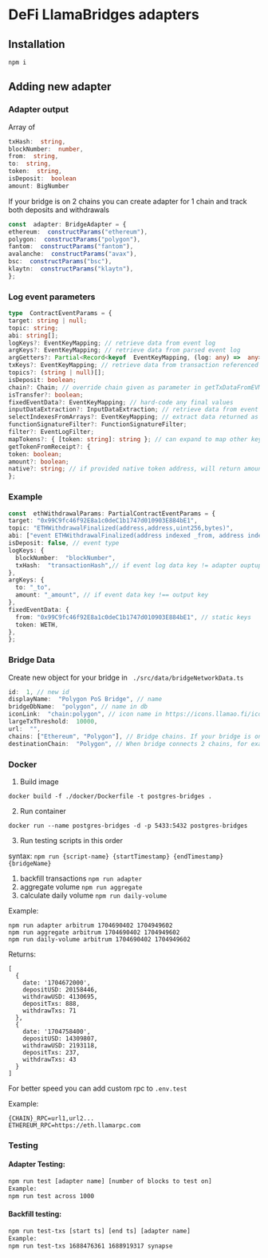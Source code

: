 # DeFi LlamaBridges adapters

## Installation 

   `npm i`


## Adding new adapter
### Adapter output
Array of
```ts 
txHash:  string,
blockNumber:  number,
from:  string,
to:  string,
token:  string,
isDeposit:  boolean 
amount: BigNumber 
```
If your bridge is on 2 chains you can create adapter for 1 chain and track both deposits and withdrawals
```ts
const  adapter: BridgeAdapter = {
ethereum:  constructParams("ethereum"),
polygon:  constructParams("polygon"),
fantom:  constructParams("fantom"),
avalanche:  constructParams("avax"),
bsc:  constructParams("bsc"),
klaytn:  constructParams("klaytn"),
}; 
```

### Log event parameters
```ts
type  ContractEventParams = {
target: string | null;
topic: string;
abi: string[];
logKeys?: EventKeyMapping; // retrieve data from event log
argKeys?: EventKeyMapping; // retrieve data from parsed event log
argGetters?: Partial<Record<keyof  EventKeyMapping, (log: any) =>  any>>;
txKeys?: EventKeyMapping; // retrieve data from transaction referenced in event log
topics?: (string | null)[];
isDeposit: boolean;
chain?: Chain; // override chain given as parameter in getTxDataFromEVMEventLogs
isTransfer?: boolean;
fixedEventData?: EventKeyMapping; // hard-code any final values
inputDataExtraction?: InputDataExtraction; // retrieve data from event log's input data field
selectIndexesFromArrays?: EventKeyMapping; // extract data returned as an array by specifying the index of element
functionSignatureFilter?: FunctionSignatureFilter;
filter?: EventLogFilter;
mapTokens?: { [token: string]: string }; // can expand to map other keys if needed
getTokenFromReceipt?: {
token: boolean;
amount?: boolean;
native?: string; // if provided native token address, will return amount of native token transferred if there are no ercs transferred
};
```

### Example 
```ts
const  ethWithdrawalParams: PartialContractEventParams = {
target: "0x99C9fc46f92E8a1c0deC1b1747d010903E884bE1",
topic: "ETHWithdrawalFinalized(address,address,uint256,bytes)",
abi: ["event ETHWithdrawalFinalized(address indexed _from, address indexed _to, uint256 _amount, bytes _data)"],
isDeposit: false, // event type 
logKeys: {
  blockNumber:  "blockNumber", 
  txHash:  "transactionHash",// if event log data key != adapter ouptup key
},
argKeys: {
  to: "_to", 
  amount: "_amount", // if event data key !== output key
},
fixedEventData: {
  from: "0x99C9fc46f92E8a1c0deC1b1747d010903E884bE1", // static keys
  token: WETH,
},
}; 
```
### Bridge Data
Create new object for your bridge in ` ./src/data/bridgeNetworkData.ts`
```ts
id:  1, // new id 
displayName:  "Polygon PoS Bridge", // name
bridgeDbName:  "polygon", // name in db
iconLink:  "chain:polygon", // icon name in https://icons.llamao.fi/icons/
largeTxThreshold:  10000,
url:  "",
chains: ["Ethereum", "Polygon"], // Bridge chains. If your bridge is on 2 chains you can create adapter for 1 chain and track both deposits and withdrawals
destinationChain:  "Polygon", // When bridge connects 2 chains, for example Ethereum<->Optimism and there is only one adapter on one chain which tracks deposits and withdrawals for both chains
```


### Docker 

1) Build image 

`docker build -f ./docker/Dockerfile -t postgres-bridges . `

2) Run container
  
`docker run --name postgres-bridges -d -p 5433:5432 postgres-bridges`


3) Run testing scripts in this order 

syntax: `npm run {script-name} {startTimestamp} {endTimestamp} {bridgeName}`

1) backfill transactions `npm run adapter`
2) aggregate volume `npm run aggregate`
3) calculate daily volume  `npm run daily-volume`

Example: 
```
npm run adapter arbitrum 1704690402 1704949602
npm run aggregate arbitrum 1704690402 1704949602
npm run daily-volume arbitrum 1704690402 1704949602 
```
Returns: 
```
[
  {
    date: '1704672000',
    depositUSD: 20158446,
    withdrawUSD: 4130695,
    depositTxs: 888,
    withdrawTxs: 71
  },
  {
    date: '1704758400',
    depositUSD: 14309807,
    withdrawUSD: 2193118,
    depositTxs: 237,
    withdrawTxs: 43
  }
]
```

For better speed you can add custom rpc to `.env.test`

Example: 
```
{CHAIN}_RPC=url1,url2...
ETHEREUM_RPC=https://eth.llamarpc.com
```


### Testing 

#### Adapter Testing:
```bash
npm run test [adapter name] [number of blocks to test on]
Example: 
npm run test across 1000
```

#### Backfill testing:
```bash
npm run test-txs [start ts] [end ts] [adapter name]
Example: 
npm run test-txs 1688476361 1688919317 synapse
```
 

